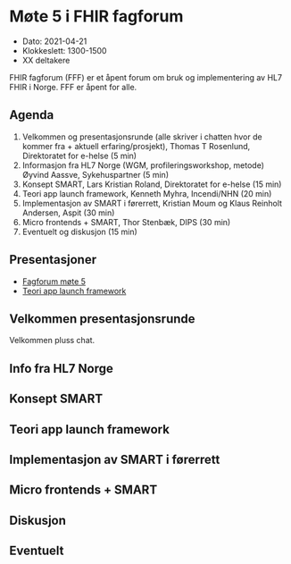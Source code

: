 # Møte 5 i FHIR fagforum

* Dato: 2021-04-21
* Klokkeslett: 1300-1500
* XX deltakere

FHIR fagforum (FFF) er et åpent forum om bruk og implementering av HL7 FHIR i Norge. FFF er åpent for alle.

## Agenda

1. Velkommen og presentasjonsrunde (alle skriver i chatten hvor de kommer fra + aktuell erfaring/prosjekt), Thomas T Rosenlund, Direktoratet for e-helse (5 min)
1. Informasjon fra HL7 Norge (WGM, profileringsworkshop, metode) Øyvind Aassve, Sykehuspartner (5 min)
1. Konsept SMART, Lars Kristian Roland, Direktoratet for e-helse (15 min)
1. Teori app launch framework, Kenneth Myhra, Incendi/NHN (20 min)
1. Implementasjon av SMART i førerrett, Kristian Moum og Klaus Reinholt Andersen, Aspit (30 min)
1. Micro frontends + SMART, Thor Stenbæk, DIPS (30 min)
1. Eventuelt og diskusjon (15 min)

## Presentasjoner

* [Fagforum møte 5](../presentasjon/2021-04-21-FHIR-fagforum-5.pdf)
* [Teori app launch framework](../presentasjon/Førerrett%20og%20SMART%20on%20FHIR.pdf)

## Velkommen presentasjonsrunde

Velkommen pluss chat.

## Info fra HL7 Norge

## Konsept SMART

## Teori app launch framework

## Implementasjon av SMART i førerrett

## Micro frontends + SMART

## Diskusjon

## Eventuelt
